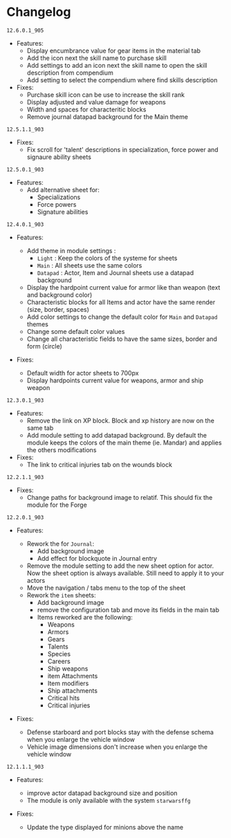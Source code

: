 # Changelog

`12.6.0.1_905`

* Features:
  * Display encumbrance value for gear items in the material tab
  * Add the icon next the skill name to purchase skill
  * Add settings to add an icon next the skill name to open the skill description from compendium
  * Add setting to select the compendium where find skills description
* Fixes:
  * Purchase skill icon can be use to increase the skill rank
  * Display adjusted and value damage for weapons
  * Width and spaces for characteritic blocks
  * Remove journal datapad background for the Main theme

`12.5.1.1_903`

* Fixes:
  * Fix scroll for 'talent' descriptions in specialization, force power and signaure ability sheets

`12.5.0.1_903`

* Features:
  * Add alternative sheet for:
    * Specializations
    * Force powers
    * Signature abilities

`12.4.0.1_903`

* Features:
  * Add theme in module settings : 
    * `Light` : Keep the colors of the systeme for sheets
    * `Main` : All sheets use the same colors
    * `Datapad` : Actor, Item and Journal sheets use a datapad background
  * Display the hardpoint current value for armor like than weapon (text and background color)
  * Characteristic blocks for all Items and actor have the same render (size, border, spaces)
  * Add color settings to change the default color for `Main` and `Datapad` themes
  * Change some default color values
  * Change all characteristic fields to have the same sizes, border and form (circle)

* Fixes:
  * Default width for actor sheets to 700px
  * Display hardpoints current value for weapons, armor and ship weapon

`12.3.0.1_903`

* Features:
  * Remove the link on XP block. Block and xp history are now on the same tab
  * Add module setting to add datapad background. By default the module keeps the colors of the main theme (ie. Mandar) and applies the others modifications
* Fixes:
  * The link to critical injuries tab on the wounds block

`12.2.1.1_903`

* Fixes:
  * Change paths for background image to relatif. This should fix the module for the Forge

`12.2.0.1_903`

* Features:
  * Rework the for `Journal`:
    * Add background image
    * Add effect for blockquote in Journal entry
  * Remove the module setting to add the new sheet option for actor. Now the sheet option is always available. Still need to apply it to your actors
  * Move the navigation / tabs menu to the top of the sheet
  * Rework the `item` sheets:
    * Add background image
    * remove the configuration tab and move its fields in the main tab
    * Items reworked are the following:
      * Weapons
      * Armors
      * Gears
      * Talents
      * Species
      * Careers
      * Ship weapons
      * item Attachments
      * Item modifiers
      * Ship attachments
      * Critical hits
      * Critical injuries
  
* Fixes:
  * Defense starboard and port blocks stay with the defense schema when you enlarge the vehicle window
  * Vehicle image dimensions don't increase when you enlarge the vehicle window
  
`12.1.1.1_903`

* Features:
  * improve actor datapad background size and position
  * The module is only available with the system `starwarsffg`
  
* Fixes:
  * Update the type displayed for minions above the name
  